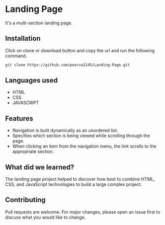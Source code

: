 # Landing Page

It's a multi-section landing page. 

## Installation

Click on clone or download button and copy the url and run the following command.

```bash
git clone https://github.com/poorva2145/Landing-Page.git
```

## Languages used

- HTML
- CSS
- JAVASCRIPT

## Features

- Navigation is built dynamically as an unordered list.
- Specifies which section is being viewed while scrolling through the page.
- When clicking an item from the navigation menu, the link scrolls to the appropriate section.

## What did we learned?

The landing page project helped to discover how best to combine HTML, CSS, and JavaScript technologies to build a large complex project.


## Contributing
Pull requests are welcome. For major changes, please open an issue first to discuss what you would like to change.

